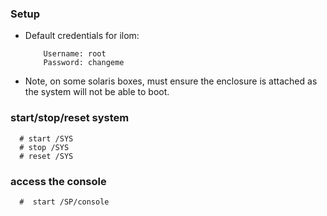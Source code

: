 <!--
Categories:
  - solaris
Tags:
  - ilom
-->

### Setup ###

- Default credentials for ilom:

          Username: root
          Password: changeme

- Note, on some solaris boxes, must ensure the enclosure is attached as the system will not be able to boot.

### start/stop/reset system

      # start /SYS
      # stop /SYS
      # reset /SYS

### access the console ###

      #  start /SP/console
